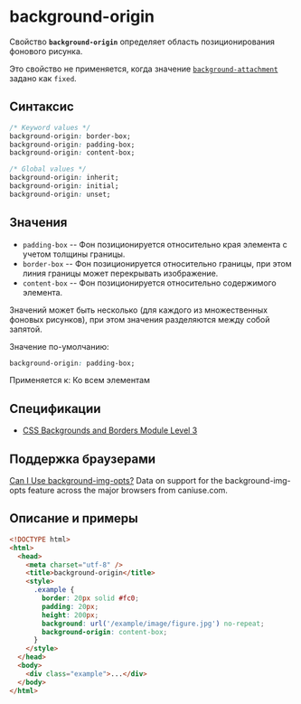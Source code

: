 # background-origin

Свойство **`background-origin`** определяет область позиционирования фонового рисунка.

Это свойство не применяется, когда значение [`background-attachment`](background-attachment.md) задано как `fixed`.

## Синтаксис

```css
/* Keyword values */
background-origin: border-box;
background-origin: padding-box;
background-origin: content-box;

/* Global values */
background-origin: inherit;
background-origin: initial;
background-origin: unset;
```

## Значения

- `padding-box` -- Фон позиционируется относительно края элемента с учетом толщины границы.
- `border-box` -- Фон позиционируется относительно границы, при этом линия границы может перекрывать изображение.
- `content-box` -- Фон позиционируется относительно содержимого элемента.

Значений может быть несколько (для каждого из множественных фоновых рисунков), при этом значения разделяются между собой запятой.

Значение по-умолчанию:

```css
background-origin: padding-box;
```

Применяется к: Ко всем элементам

## Спецификации

- [CSS Backgrounds and Borders Module Level 3](http://dev.w3.org/csswg/css3-background/#the-background-origin)

## Поддержка браузерами

<p class="ciu_embed" data-feature="background-img-opts" data-periods="future_1,current,past_1,past_2">
  <a href="http://caniuse.com/#feat=background-img-opts">Can I Use background-img-opts?</a> Data on support for the background-img-opts feature across the major browsers from caniuse.com.
</p>

## Описание и примеры

```html
<!DOCTYPE html>
<html>
  <head>
    <meta charset="utf-8" />
    <title>background-origin</title>
    <style>
      .example {
        border: 20px solid #fc0;
        padding: 20px;
        height: 200px;
        background: url('/example/image/figure.jpg') no-repeat;
        background-origin: content-box;
      }
    </style>
  </head>
  <body>
    <div class="example">...</div>
  </body>
</html>
```
